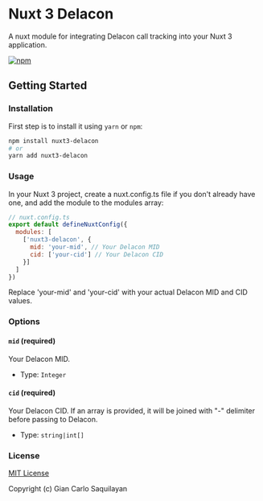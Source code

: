 # Nuxt 3 Delacon

A nuxt module for integrating Delacon call tracking into your Nuxt 3 application.

<a href="https://npm-stat.com/charts.html?package=vue3-carousel"><img src="https://img.shields.io/npm/dm/nuxt3-delacon.svg" alt="npm"/></a>

## Getting Started


### Installation

First step is to install it using `yarn` or `npm`:

```bash
npm install nuxt3-delacon
# or
yarn add nuxt3-delacon
```

### Usage

In your Nuxt 3 project, create a nuxt.config.ts file if you don't already have one, and add the module to the modules array:

```js
// nuxt.config.ts
export default defineNuxtConfig({
  modules: [
    ['nuxt3-delacon', {
      mid: 'your-mid', // Your Delacon MID
      cid: ['your-cid'] // Your Delacon CID
    }]
  ]
})
```
Replace 'your-mid' and 'your-cid' with your actual Delacon MID and CID values.

### Options

#### `mid` (required)
Your Delacon MID.
- Type: `Integer`

#### `cid` (required)
Your Delacon CID. If an array is provided, it will be joined with "-" delimiter before passing to Delacon.
- Type: `string|int[]`

### License
[MIT License](./LICENSE)

Copyright (c) Gian Carlo Saquilayan
